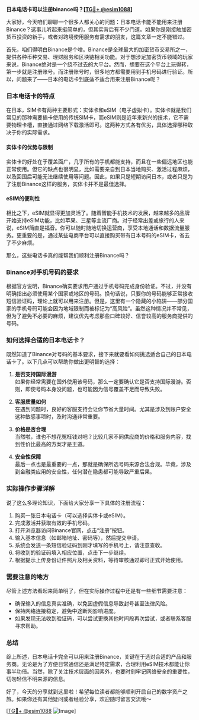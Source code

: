 **日本电话卡可以注册binance吗？[[TG💪+ @esim1088](https://t.me/s/esim1088)]**

大家好，今天咱们聊聊一个很多人都关心的问题：日本电话卡能不能用来注册Binance？这事儿听起来挺简单的，但其实背后有不少门道。如果你是刚接触加密货币投资的新手，或者对跨境使用服务有需求的朋友，这篇文章一定不能错过。

首先，咱们得明白Binance是个啥。Binance是全球最大的加密货币交易所之一，提供各种币种交易、理财服务和区块链相关功能。对于想涉足加密货币领域的玩家来说，Binance绝对是一个绕不过去的大平台。然而，想要在这个平台上玩得转，第一步就是注册账号。而注册账号时，很多地方都需要用到手机号码进行验证。所以，问题来了——日本的电话卡到底适不适合用来注册Binance呢？

### 日本电话卡的特点

在日本，SIM卡有两种主要形式：实体卡和eSIM（电子虚拟卡）。实体卡就是我们常见的那种需要插卡使用的传统SIM卡，而eSIM则是近年来新兴的技术，它不需要物理卡槽，直接通过网络下载激活即可。这两种方式各有优劣，具体选择哪种取决于你的实际需求。

#### 实体卡的优势与限制

实体卡的好处在于覆盖面广，几乎所有的手机都能支持，而且在一些偏远地区也能正常使用。但它的缺点也很明显，比如需要亲自到日本当地购买、激活过程麻烦，以及回国后可能无法继续使用等问题。因此，如果只是短期访问日本，或者只是为了注册Binance这样的服务，实体卡并不是最佳选择。

#### eSIM的便利性

相比之下，eSIM就显得更加灵活了。随着智能手机技术的发展，越来越多的品牌开始支持eSIM功能，比如苹果、三星等主流厂商。对于经常出差或旅行的人来说，eSIM简直是福音。你可以随时随地切换运营商，享受本地通话和数据流量服务。更重要的是，通过某些电商平台可以直接购买带有日本号码的eSIM卡，省去了不少麻烦。

那么，这些电话卡真的能帮我们顺利注册Binance吗？

### Binance对手机号码的要求

根据官方说明，Binance确实要求用户通过手机号码完成身份验证。不过，并没有明确指出必须使用某个国家或地区的号码。换句话说，只要你的号码能够正常接收短信验证码，理论上就可以用来注册。但是，这里有一个隐藏的小陷阱——部分国家的手机号码可能会因为地域限制而被标记为“高风险”。虽然这种情况并不常见，但为了避免不必要的麻烦，建议优先考虑那些口碑较好、信誉较高的服务商提供的号码。

### 如何选择合适的日本电话卡？

既然知道了Binance对号码的基本要求，接下来就要看如何挑选适合自己的日本电话卡了。以下几点可以帮助你做出更明智的选择：

1. **是否支持国际漫游**  
   如果你经常需要在国外使用该号码，那么一定要确认它是否支持国际漫游。否则，即使号码本身没问题，也可能因为信号覆盖不足而导致失败。

2. **客服质量如何**  
   在遇到问题时，良好的客服支持会让你节省大量时间。尤其是涉及到账户安全这种敏感事项时，及时沟通非常重要。

3. **价格是否合理**  
   当然啦，谁也不想花冤枉钱对吧？比较几家不同供应商的价格和服务内容，找到性价比最高的方案才是王道。

4. **安全性保障**  
   最后一点也是最重要的一点，那就是确保所选号码来源合法合规。毕竟，涉及到金融类应用的安全性，任何潜在隐患都可能导致严重后果。

### 实际操作步骤详解

说了这么多理论知识，下面给大家分享一下具体的注册流程：

1. 购买一张日本电话卡（可以选择实体卡或eSIM）。
2. 完成激活并获取有效的手机号码。
3. 打开浏览器访问Binance官网，点击“注册”按钮。
4. 输入基本信息（如邮箱地址、密码等），然后提交申请。
5. 系统会发送一条短信验证码到刚才填写的手机号上，请注意查收。
6. 将收到的验证码填入相应位置，点击下一步继续。
7. 根据提示上传身份证件照片及相关资料，等待审核通过即可正式开始使用。

### 需要注意的地方

尽管上述方法看起来简单明了，但在实际操作过程中还是有一些细节需要注意：

- 确保输入的信息真实准确，以免因虚假信息导致封号甚至法律风险。
- 保持网络连接稳定，避免中途断网影响进度。
- 如果发现无法收到验证码，可以尝试更换其他时间段再次尝试，或者联系客服寻求帮助。

### 总结

综上所述，日本电话卡完全可以用来注册Binance，关键在于选对合适的产品和服务商。无论是为了方便日常通信还是满足特定需求，合理利用eSIM技术都能让你事半功倍。当然，除了关注技术层面的因素外，也要时刻牢记网络安全的重要性，切勿轻信不明来源的信息。

好了，今天的分享就到这里啦！希望每位读者都能够顺利开启自己的数字资产之旅。如果你还有其他疑问或者经验分享，欢迎随时留言交流哦～  

[[TG💪+ @esim1088](https://t.me/s/esim1088) ![Image](https://i.postimg.cc/4NQfJmqS/Snipaste-2025-05-13-00-14-12.png)]
